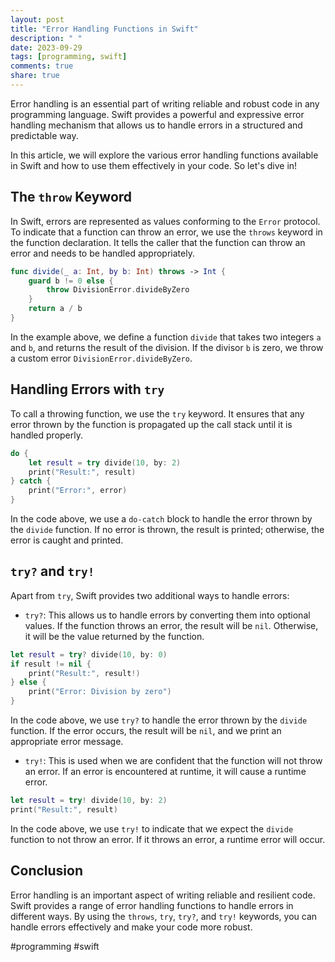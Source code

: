 ```yaml
---
layout: post
title: "Error Handling Functions in Swift"
description: " "
date: 2023-09-29
tags: [programming, swift]
comments: true
share: true
---
```


Error handling is an essential part of writing reliable and robust code in any programming language. Swift provides a powerful and expressive error handling mechanism that allows us to handle errors in a structured and predictable way.

In this article, we will explore the various error handling functions available in Swift and how to use them effectively in your code. So let's dive in!

## The `throw` Keyword

In Swift, errors are represented as values conforming to the `Error` protocol. To indicate that a function can throw an error, we use the `throws` keyword in the function declaration. It tells the caller that the function can throw an error and needs to be handled appropriately.

```swift
func divide(_ a: Int, by b: Int) throws -> Int {
    guard b != 0 else {
        throw DivisionError.divideByZero
    }
    return a / b
}
```

In the example above, we define a function `divide` that takes two integers `a` and `b`, and returns the result of the division. If the divisor `b` is zero, we throw a custom error `DivisionError.divideByZero`.

## Handling Errors with `try`

To call a throwing function, we use the `try` keyword. It ensures that any error thrown by the function is propagated up the call stack until it is handled properly.

```swift
do {
    let result = try divide(10, by: 2)
    print("Result:", result)
} catch {
    print("Error:", error)
}
```

In the code above, we use a `do-catch` block to handle the error thrown by the `divide` function. If no error is thrown, the result is printed; otherwise, the error is caught and printed.

## `try?` and `try!`

Apart from `try`, Swift provides two additional ways to handle errors: 

- `try?`: This allows us to handle errors by converting them into optional values. If the function throws an error, the result will be `nil`. Otherwise, it will be the value returned by the function.

```swift
let result = try? divide(10, by: 0)
if result != nil {
    print("Result:", result!)
} else {
    print("Error: Division by zero")
}
```

In the code above, we use `try?` to handle the error thrown by the `divide` function. If the error occurs, the result will be `nil`, and we print an appropriate error message.

- `try!`: This is used when we are confident that the function will not throw an error. If an error is encountered at runtime, it will cause a runtime error.

```swift
let result = try! divide(10, by: 2)
print("Result:", result)
```

In the code above, we use `try!` to indicate that we expect the `divide` function to not throw an error. If it throws an error, a runtime error will occur.

## Conclusion

Error handling is an important aspect of writing reliable and resilient code. Swift provides a range of error handling functions to handle errors in different ways. By using the `throws`, `try`, `try?`, and `try!` keywords, you can handle errors effectively and make your code more robust.

#programming #swift